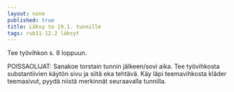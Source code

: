```yaml
---
layout: none
published: true
title: Läksy to 19.1. tunnille
tags: rub11-12.2 läksyt
---
```

Tee työvihkon s. 8 loppuun.

POISSAOLIJAT:
Sanakoe torstain tunnin jälkeen/sovi aika. Tee työvihkosta substantiivien käytön sivu ja siitä eka tehtävä. Käy läpi teemavihkosta kläder teemasivut, pyydä niistä merkinnät seuraavalla tunnilla.
